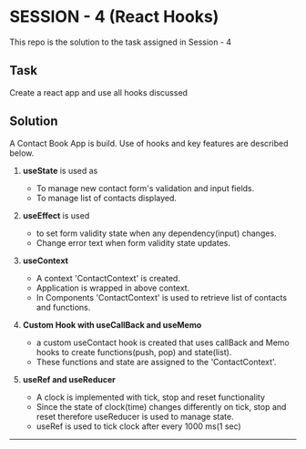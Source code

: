 # SESSION - 4 (React Hooks)

This repo is the solution to the task assigned in Session - 4

## Task
Create a react app and use all hooks discussed

## Solution
A Contact Book App is build. Use of hooks and key features are described below.

1.  <b>useState</b> is used as
    - To manage new contact form's validation and input fields.
    - To manage list of contacts displayed.

2.  <b>useEffect</b> is used 
    - to set form validity state when any dependency(input) changes.
    - Change error text when form validity state updates.

3. <b>useContext</b>
    - A context 'ContactContext' is created.
    - Application is wrapped in above context.
    - In Components 'ContactContext' is used to retrieve list of contacts and functions.

4. <b>Custom Hook with useCallBack and useMemo</b>
    - a custom useContact hook is created that uses callBack and Memo hooks to create functions(push, pop) and state(list).
    - These functions and state are assigned to the 'ContactContext'.


5. <b>useRef and useReducer</b>
    - A clock is implemented with tick, stop and reset functionality
    - Since the state of clock(time) changes differently on tick, stop and reset therefore useReducer is used to manage state.
    - useRef is used to tick clock after every 1000 ms(1 sec)

<hr />